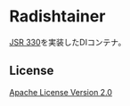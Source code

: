 # Radishtainer

[JSR 330](https://jcp.org/en/jsr/detail?id=330)を実装したDIコンテナ。

## License

[Apache License Version 2.0](http://www.apache.org/licenses/LICENSE-2.0.txt)

